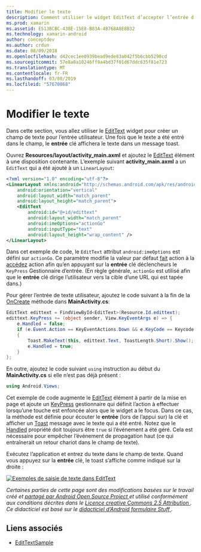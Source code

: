 ```yaml
---
title: Modifier le texte
description: Comment utiliser le widget EditText d’accepter l’entrée d’utilisateur.
ms.prod: xamarin
ms.assetid: E513BCBC-438E-15E8-B83A-4B768A8E8B32
ms.technology: xamarin-android
author: conceptdev
ms.author: crdun
ms.date: 08/09/2018
ms.openlocfilehash: d42cec1ee0939bead9ede83a042f5b6cbb5298cd
ms.sourcegitcommit: 57e8a0a10246ff9a4bd37f01d67ddc635f81e723
ms.translationtype: MT
ms.contentlocale: fr-FR
ms.lasthandoff: 03/08/2019
ms.locfileid: "57670868"
---
```

# <a name="edit-text"></a>Modifier le texte

Dans cette section, vous allez utiliser le [EditText](https://developer.xamarin.com/api/type/Android.Widget.EditText/) widget pour créer un champ de texte pour l’entrée utilisateur. Une fois que le texte a été entré dans le champ, le **entrée** clé affichera le texte dans un message toast.

Ouvrez **Resources/layout/activity_main.axml** et ajoutez le [EditText](https://developer.xamarin.com/api/type/Android.Widget.EditText/) élément à une disposition contenante. L’exemple suivant **activity_main.axml** a un `EditText` qui a été ajouté à un `LinearLayout`:

```xml
<?xml version="1.0" encoding="utf-8"?>
<LinearLayout xmlns:android="http://schemas.android.com/apk/res/android"
    android:orientation="vertical"
    android:layout_width="match_parent"
    android:layout_height="match_parent">
    <EditText
        android:id="@+id/edittext"
        android:layout_width="match_parent"
        android:imeOptions="actionGo"
        android:inputType="text"
        android:layout_height="wrap_content" />
</LinearLayout>
```

Dans cet exemple de code, le `EditText` attribut `android:imeOptions` est défini sur `actionGo`. Ce paramètre modifie la valeur par défaut [fait](https://developer.android.com/reference/android/view/inputmethod/EditorInfo#IME_ACTION_DONE) action à la [accédez](https://developer.android.com/reference/android/view/inputmethod/EditorInfo#IME_ACTION_GO) action afin qu’en appuyant sur la **entrée** clé déclencheurs le `KeyPress` Gestionnaire d’entrée.
(En règle générale, `actionGo` est utilisé afin que le **entrée** clé dirige l’utilisateur vers la cible d’une URL qui est tapée dans.)

Pour gérer l’entrée de texte utilisateur, ajoutez le code suivant à la fin de la [OnCreate](https://developer.xamarin.com/api/member/Android.App.Activity.OnCreate/) méthode dans **MainActivity.cs**:

```csharp
EditText edittext = FindViewById<EditText>(Resource.Id.edittext);
edittext.KeyPress += (object sender, View.KeyEventArgs e) => {
    e.Handled = false;
    if (e.Event.Action == KeyEventActions.Down && e.KeyCode == Keycode.Enter) 
    {
        Toast.MakeText(this, edittext.Text, ToastLength.Short).Show();
        e.Handled = true;
    }
};
```

En outre, ajoutez le code suivant `using` instruction au début du **MainActivity.cs** si elle n’est pas déjà présent :

```csharp
using Android.Views;
```

Cet exemple de code augmente le [EditText](https://developer.xamarin.com/api/type/Android.Widget.EditText/) élément à partir de la mise en page et ajoute un [KeyPress](https://developer.xamarin.com/api/event/Android.Views.View.KeyPress/) gestionnaire qui définit l’action à effectuer lorsqu’une touche est enfoncée alors que le widget a le focus. Dans ce cas, la méthode est définie pour écouter le **entrée** (lors de l’appui sur) la clé et afficher un [Toast](https://developer.xamarin.com/api/type/Android.Widget.Toast/) message avec le texte qui a été entré. Notez que le [Handled](https://developer.xamarin.com/api/property/Android.Views.View+KeyEventArgs.Handled/) propriété doit toujours être `true` si l’événement a été géré. Cela est nécessaire pour empêcher l’événement de propagation haut (ce qui entraînerait un retour chariot dans le champ de texte).

Exécutez l’application et entrez du texte dans le champ de texte. Quand vous appuyez sur la **entrée** clé, le toast s’affiche comme indiqué sur la droite :

[![Exemples de saisie de texte dans EditText](edit-text-images/edit-text-sml.png)](edit-text-images/edit-text.png#lightbox)

*Certaines parties de cette page sont des modifications basées sur le travail créé et* [ *partagé par Android Open Source Project* ](http://code.google.com/policies.html) *et utilisé conformément aux conditions décrites dans le* [ *Licence creative Commons 2.5 Attribution* ](http://creativecommons.org/licenses/by/2.5/) *. Ce didacticiel est basé sur le* [ *didacticiel d’Android formulaire Stuff* ](https://developer.android.com/resources/tutorials/views/hello-formstuff.html) *.*


## <a name="related-links"></a>Liens associés

- [EditTextSample](https://developer.xamarin.com/samples/monodroid/UserInterface/EditTextSample/)
